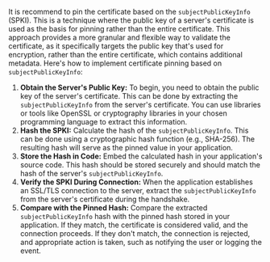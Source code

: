 It is recommend to pin the certificate  based on the `subjectPublicKeyInfo` (SPKI). This is a technique where the public key of a server's certificate is used as the basis for pinning rather than the entire certificate. This approach provides a more granular and flexible way to validate the certificate, as it specifically targets the public key that's used for encryption, rather than the entire certificate, which contains additional metadata. Here's how to implement certificate pinning based on `subjectPublicKeyInfo`:

1. **Obtain the Server's Public Key:**
    To begin, you need to obtain the public key of the server's certificate. This can be done by extracting the `subjectPublicKeyInfo` from the server's certificate. You can use libraries or tools like OpenSSL or cryptography libraries in your chosen programming language to extract this information.
2. **Hash the SPKI:**
    Calculate the hash of the `subjectPublicKeyInfo`. This can be done using a cryptographic hash function (e.g., SHA-256). The resulting hash will serve as the pinned value in your application.
3. **Store the Hash in Code:**
    Embed the calculated hash in your application's source code. This hash should be stored securely and should match the hash of the server's `subjectPublicKeyInfo`.
4. **Verify the SPKI During Connection:**
    When the application establishes an SSL/TLS connection to the server, extract the `subjectPublicKeyInfo` from the server's certificate during the handshake.
5. **Compare with the Pinned Hash:**
    Compare the extracted `subjectPublicKeyInfo` hash with the pinned hash stored in your application. If they match, the certificate is considered valid, and the connection proceeds. If they don't match, the connection is rejected, and appropriate action is taken, such as notifying the user or logging the event.